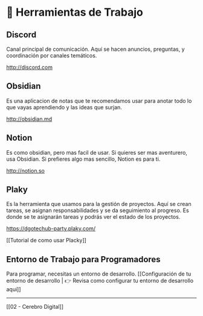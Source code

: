 # 🧰 Herramientas de Trabajo

## Discord

Canal principal de comunicación. Aquí se hacen anuncios, preguntas, y coordinación por canales temáticos.

http://discord.com

## Obsidian

Es una aplicacion de notas que te recomendamos usar para anotar todo lo que vayas aprendiendo y las ideas que surjan.

http://obsidian.md

## Notion

Es como obsidian, pero mas facil de usar. Si quieres ser mas aventurero, usa Obsidian. Si prefieres algo mas sencillo, Notion es para ti.

http://notion.so

## Plaky

Es la herramienta que usamos para la gestión de proyectos. Aquí se crean tareas, se asignan responsabilidades y se da seguimiento al progreso.
Es donde se te asignarán tareas y podrás ver el estado de los proyectos.

https://dgotechub-party.plaky.com/

[[Tutorial de como usar Placky]]

## Entorno de Trabajo para Programadores

Para programar, necesitas un entorno de desarrollo.
[[Configuración de tu entorno de desarrollo | 👉 Revisa como configurar tu entorno de desarrollo aqui]]

---

[[02 - Cerebro Digital]]
